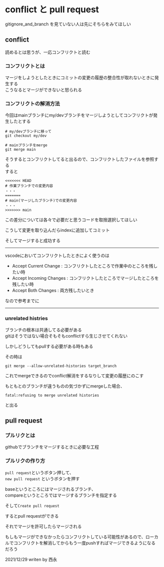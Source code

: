 # conflict と pull request

gitignore_and_branch を見ていない人は先にそちらをみてほしい

## conflict

読めるとは思うが、一応コンフリクトと読む

### コンフリクトとは

マージをしようとしたときにコミットの変更の履歴の整合性が取れないときに発生する  
こうなるとマージができないと怒られる

### コンフリクトの解消方法

今回はmainブランチにmy/devブランチをマージしようとしてコンフリクトが発生したとする

```git
# my/devブランチに移って
git checkout my/dev

# mainブランチをmerge
git merge main
```

そうするとコンフリクトしてると出るので、コンフリクトしたファイルを参照する  
すると

```git
<<<<<<< HEAD
# 作業ブランチでの変更内容
・・・
=======
# main(マージしたブランチ)での変更内容
・・・
>>>>>>> main
```

この差分については各々で必要だと思うコードを取捨選択してほしい  

こうして変更を取り込んだらindexに追加してコミット

そしてマージすると成功する

---

vscodeにおいてコンフリクトしたときによく使うのは

- Accept Current Change : コンフリクトしたところで作業中のところを残したい時
- Accept Incoming Changes : コンフリクトしたところでマージしたところを残したい時
- Accept Both Changes : 両方残したいとき

なので参考までに

---

### unrelated histries

ブランチの根本は共通してる必要がある  
gitはそうではない場合そもそもconflictすら生じさせてくれない

しかしどうしてもpullする必要がある時もある  

その時は

```git
git merge --allow-unrelated-histories target_branch
```

これでmergeできるのでconflict解消をするなりして変更の履歴にのこす

もともとのブランチが違うものの気づかずにmergeした場合、

```git
fatal:refusing to merge unrelated histories
```

と出る

## pull request

### プルリクとは

githubでブランチをマージするときに必要な工程

### プルリクの作り方

`pull request`というボタン押して、  
`new pull request` というボタンを押す

baseというところにはマージされるブランチ、  
compareというところではマージするブランチを指定する

そして`Create pull request`

するとpull requestができる

それでマージを許可したらマージされる

もしもマージができなかったらコンフリクトしている可能性があるので、ローカルでコンフリクトを解消してからもう一度pushすればマージできるようになるだろう

2021/12/29
writen by 西永
